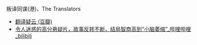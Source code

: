 叛译同谋(港)、The Translators
- [翻译疑云 (豆瓣)](https://movie.douban.com/subject/30145117/)
- [令人迷惑的高分悬疑片，故事反转不断，结局智商高到“小脑萎缩”_哔哩哔哩_bilibili](https://www.bilibili.com/video/BV11c411Y7Ab/)
